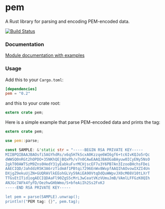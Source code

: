 pem
===

A Rust library for parsing and encoding PEM-encoded data.

[![Build Status](https://travis-ci.org/jcreekmore/pem-rs.svg?branch=master)](https://travis-ci.org/jcreekmore/pem-rs)

### Documentation
[Module documentation with examples](http://jcreekmore.github.io/pem-rs/pem/index.html)

### Usage

Add this to your `Cargo.toml`:

```toml
[dependencies]
pem = "0.2"
```

and this to your crate root:

```rust
extern crate pem;
```

Here is a simple example that parse PEM-encoded data and prints the tag:

```rust
extern crate pem;

use pem::parse;

const SAMPLE: &'static str = "-----BEGIN RSA PRIVATE KEY-----
MIIBPQIBAAJBAOsfi5AGYhdRs/x6q5H7kScxA0Kzzqe6WI6gf6+tc6IvKQJo5rQc
dWWSQ0nRGt2hOPDO+35NKhQEjBQxPh/v7n0CAwEAAQJBAOGaBAyuw0ICyENy5NsO
2gkT00AWTSzM9Zns0HedY31yEabkuFvrMCHjscEF7u3Y6PB7An3IzooBHchsFDei
AAECIQD/JahddzR5K3A6rzTidmAf1PBtqi7296EnWv8WvpfAAQIhAOvowIXZI4Un
DXjgZ9ekuUjZN+GUQRAVlkEEohGLVy59AiEA90VtqDdQuWWpvJX0cM08V10tLXrT
TTGsEtITid1ogAECIQDAaFl90ZgS5cMrL3wCeatVKzVUmuJmB/VAmlLFFGzK0QIh
ANJGc7AFk4fyFD/OezhwGHbWmo/S+bfeAiIh2Ss2FxKJ
-----END RSA PRIVATE KEY-----

let pem = parse(SAMPLE).unwrap();
println!("PEM tag: {}", pem.tag);

```
